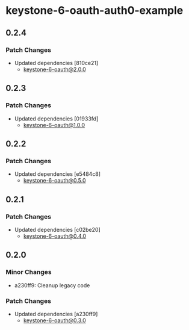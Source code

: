 # keystone-6-oauth-auth0-example

## 0.2.4

### Patch Changes

- Updated dependencies [810ce21]
  - keystone-6-oauth@2.0.0

## 0.2.3

### Patch Changes

- Updated dependencies [01933fd]
  - keystone-6-oauth@1.0.0

## 0.2.2

### Patch Changes

- Updated dependencies [e5484c8]
  - keystone-6-oauth@0.5.0

## 0.2.1

### Patch Changes

- Updated dependencies [c02be20]
  - keystone-6-oauth@0.4.0

## 0.2.0

### Minor Changes

- a230ff9: Cleanup legacy code

### Patch Changes

- Updated dependencies [a230ff9]
  - keystone-6-oauth@0.3.0
